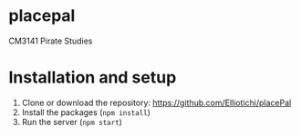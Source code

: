 # placepal
CM3141 Pirate Studies


# Installation and setup
1. Clone or download the repository: https://github.com/Elliotichi/placePal
2. Install the packages (`npm install`)
3. Run the server (`npm start`)